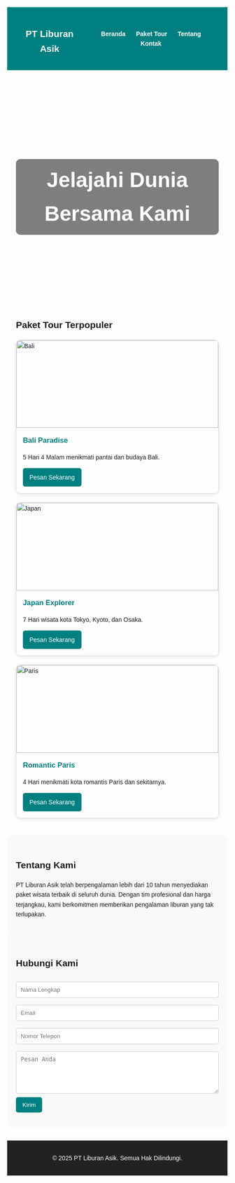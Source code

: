 <!DOCTYPE html>
<html lang="id">
<head>
  <meta charset="UTF-8">
  <meta name="viewport" content="width=device-width, initial-scale=1.0">
  <title>Travel & Tour - PT Liburan Asik</title>
  <style>
    body {
      margin: 0;
      font-family: Arial, sans-serif;
      line-height: 1.6;
    }
    header {
      background: #008080;
      color: white;
      padding: 15px 0;
    }
    header nav {
      display: flex;
      justify-content: space-between;
      align-items: center;
      max-width: 1100px;
      margin: auto;
      padding: 0 20px;
    }
    header nav a {
      color: white;
      text-decoration: none;
      margin: 0 10px;
      font-weight: bold;
    }
    .hero {
      background: url('https://source.unsplash.com/1600x600/?travel,beach') center/cover no-repeat;
      color: white;
      height: 400px;
      display: flex;
      align-items: center;
      justify-content: center;
      text-align: center;
      padding: 20px;
    }
    .hero h1 {
      font-size: 48px;
      background: rgba(0,0,0,0.5);
      padding: 10px 20px;
      border-radius: 10px;
    }
    section {
      max-width: 1100px;
      margin: auto;
      padding: 40px 20px;
    }
    .packages {
      display: grid;
      grid-template-columns: repeat(auto-fit, minmax(280px, 1fr));
      gap: 20px;
    }
    .card {
      border: 1px solid #ddd;
      border-radius: 10px;
      overflow: hidden;
      box-shadow: 0 2px 8px rgba(0,0,0,0.1);
    }
    .card img {
      width: 100%;
      height: 200px;
      object-fit: cover;
    }
    .card-body {
      padding: 15px;
    }
    .card-body h3 {
      margin: 0 0 10px;
      color: #008080;
    }
    .btn {
      display: inline-block;
      padding: 10px 15px;
      background: #008080;
      color: white;
      text-decoration: none;
      border-radius: 5px;
    }
    .about, .contact {
      background: #f9f9f9;
      border-radius: 10px;
      padding: 20px;
    }
    form input, form textarea {
      width: 100%;
      padding: 10px;
      margin: 8px 0;
      border: 1px solid #ccc;
      border-radius: 5px;
    }
    form button {
      padding: 10px 15px;
      background: #008080;
      color: white;
      border: none;
      border-radius: 5px;
      cursor: pointer;
    }
    footer {
      text-align: center;
      padding: 15px;
      background: #222;
      color: white;
      margin-top: 30px;
    }
  </style>
</head>
<body>
  <header>
    <nav>
      <div class="logo"><h2>PT Liburan Asik</h2></div>
      <div class="menu">
        <a href="#home">Beranda</a>
        <a href="#packages">Paket Tour</a>
        <a href="#about">Tentang</a>
        <a href="#contact">Kontak</a>
      </div>
    </nav>
  </header>

  <section class="hero" id="home">
    <h1>Jelajahi Dunia Bersama Kami</h1>
  </section>

  <section id="packages">
    <h2>Paket Tour Terpopuler</h2>
    <div class="packages">
      <div class="card">
        <img src="https://source.unsplash.com/400x300/?bali,beach" alt="Bali">
        <div class="card-body">
          <h3>Bali Paradise</h3>
          <p>5 Hari 4 Malam menikmati pantai dan budaya Bali.</p>
          <a href="#contact" class="btn">Pesan Sekarang</a>
        </div>
      </div>
      <div class="card">
        <img src="https://source.unsplash.com/400x300/?japan,city" alt="Japan">
        <div class="card-body">
          <h3>Japan Explorer</h3>
          <p>7 Hari wisata kota Tokyo, Kyoto, dan Osaka.</p>
          <a href="#contact" class="btn">Pesan Sekarang</a>
        </div>
      </div>
      <div class="card">
        <img src="https://source.unsplash.com/400x300/?paris,eiffel" alt="Paris">
        <div class="card-body">
          <h3>Romantic Paris</h3>
          <p>4 Hari menikmati kota romantis Paris dan sekitarnya.</p>
          <a href="#contact" class="btn">Pesan Sekarang</a>
        </div>
      </div>
    </div>
  </section>

  <section id="about" class="about">
    <h2>Tentang Kami</h2>
    <p>PT Liburan Asik telah berpengalaman lebih dari 10 tahun menyediakan paket wisata terbaik di seluruh dunia. Dengan tim profesional dan harga terjangkau, kami berkomitmen memberikan pengalaman liburan yang tak terlupakan.</p>
  </section>

  <section id="contact" class="contact">
    <h2>Hubungi Kami</h2>
    <form>
      <input type="text" placeholder="Nama Lengkap" required>
      <input type="email" placeholder="Email" required>
      <input type="tel" placeholder="Nomor Telepon" required>
      <textarea rows="5" placeholder="Pesan Anda"></textarea>
      <button type="submit">Kirim</button>
    </form>
  </section>

  <footer>
    <p>&copy; 2025 PT Liburan Asik. Semua Hak Dilindungi.</p>
  </footer>
</body>
</html>

